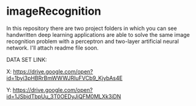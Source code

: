 # imageRecognition
In this repository there are two project folders in which you can see handwritten deep learning applications are able to solve the same image recognition problem with a perceptron and two-layer artificial neural network. I'll attach readme file soon.

DATA SET LINK:

X: https://drive.google.com/open?id=1byi3pHBRrBmWWWJRIuFVCb9_KjybAs4E

Y: https://drive.google.com/open?id=1JSbjdTbpUu_3T0OEDyJiQFM0MLXk3iDN
